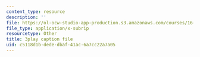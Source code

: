 ```yaml
---
content_type: resource
description: ''
file: https://ol-ocw-studio-app-production.s3.amazonaws.com/courses/16-885j-aircraft-systems-engineering-fall-2005/c5118d1bdededbaf41ac6a7cc22a7a05_k2jN_26m8LM.srt
file_type: application/x-subrip
resourcetype: Other
title: 3play caption file
uid: c5118d1b-dede-dbaf-41ac-6a7cc22a7a05
---
```


